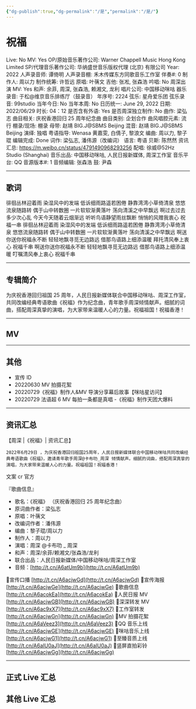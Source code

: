 ```yaml
---
{"dg-publish":true,"dg-permalink":"/是","permalink":"/是/"}
---
```



# 祝福

Live: No
MV: Yes
OP/原始音乐著作公司: Warner Chappell Music Hong Kong Limited
SP/代理音乐著作公司: 华纳盛世音乐版权代理 (北京) 有限公司
Year: 2022
人声录音师: 谭倚明
人声录音棚: 禾木传媒东方同歌音乐工作室
伴奏#: 0
制作人: 周以力
制作统筹: 许哲远
原唱: 叶蒨文
吉他: 张凇, 张森浩
吟唱: No
周深出演 MV: Yes
和声: 余菲, 周深, 张森浩, 赖湘文, 龙利
唱片公司: 中国移动咪咕
器乐录音: 于松@维京音乐排练厅（鼓录音）
年序号: 2224
弦乐: 星舟爱乐团
弦乐录音: 99studio
当年今日: No
当年本周: No
日历统一: June 29, 2022
日期: 2022/06/29
时长: 04：12
是否含有外语: Yes
是否周深独立制作: No
曲作: 梁弘志
曲目相关: 庆祝香港回归 25 周年纪念曲
曲目类别: 企划合作
曲风唱腔元素: 流行
棚录/现场: 棚录
母带: 赵靖 BIG.J@SBMS Beijing
混音: 赵靖 BIG.J@SBMS Beijing
演绎: 独唱
粤语指导: Wenasa 黄嘉雯, 白倩子, 黎浪文
编曲: 周以力, 黎子琨
编辑完成: Done
词作: 梁弘志, 潘伟源（改编词）
语言: 粤语
贝斯: 陈然然
资讯汇总: https://m.weibo.cn/status/4791490968293256
配唱: 徐威@52Hz Studio (Shanghai)
音乐出品: 中国移动咪咕, 人民日报新媒体, 周深工作室
音乐平台: QQ
音源版本#: 1
音频编辑: 张森浩
鼓: 尹森

---

## 歌词

徘徊丛林迎着雨
染湿风中的发端
低诉细雨路遥若困倦
静靠湾湾小草倚清泉
悠悠流泉随路转
偶于山中转数圈
一片软软渐黄落叶
荡向清溪之中早飘远
啊过去过去多少次心乱
今天今天随着云烟渐远
听听鸟语静望雨丝飘断
悄悄的风赠我衷心
祝福一串
徘徊丛林迎着雨
染湿风中的发端
低诉细雨路遥若困倦
静靠湾湾小草倚清泉
悠悠流泉随路转
偶于山中转数圈
一片软软渐黄落叶
荡向清溪之中早飘远
啊送你送你祝福永不断
轻轻地飘寻觅无边路远
借那鸟语路上细添温暖
拜托清风奉上衷心
祝福千串
啊送你送你祝福永不断
轻轻地飘寻觅无边路远
借那鸟语路上细添温暖
叮嘱清风奉上衷心
祝福千串

---

## 专辑简介

为庆祝香港回归祖国 25 周年，人民日报新媒体联合中国移动咪咕、周深工作室，共同改编经典粤语歌曲《祝福》作为纪念曲，青年歌手周深倾情献声。细腻的词曲，搭配周深真挚的演唱，为大家带来温暖人心的力量。祝福祖国！祝福香港！

---

## MV

---

## 其他

- 宣传 ID
- 20220630 MV 拍摄花絮
- 20220729《祝福》制作人&MV 导演分享幕后故事【咪咕星访问】
- 20220729 法语超 6 MV 每拍一条都是真唱 -《祝福》制作天团大爆料

---

## 资讯汇总

【周深 |《祝福》| 资讯汇总】

    2022年6月29日 ，为庆祝香港回归祖国25周年，人民日报新媒体联合中国移动咪咕共同改编经典粤语歌曲《祝福》，邀请青年歌手周深@卡布叻_周深 倾情献声。细腻的词曲，搭配周深真挚的演唱，为大家带来温暖人心的力量。祝福祖国！祝福香港！

文案 cr 官方

『歌曲信息』

- 歌名：《祝福》
（庆祝香港回归 25 周年纪念曲）
- 原词曲作者：梁弘志
- 原唱：叶蒨文
- 改编词作者：潘伟源
- 编曲：黎子琨/周以力
- 制作人：周以力
- 演唱：周深 @卡布叻 _ 周深
- 和声：周深/余菲/赖湘文/张森浩/龙利
- 联合出品：人民日报新媒体/中国移动咪咕/周深工作室
- 音频：[http://t.cn/A6atUm9b](http://t.cn/A6atUm9b)

🎊宣传口播 [http://t.cn/A6acjwGd](http://t.cn/A6acjwGd)
🎊宣传海报 [http://t.cn/A6acjwGe](http://t.cn/A6acjwGe)
🎊歌曲信息 [http://t.cn/A6acokEa](http://t.cn/A6acokEa)
🎊人民日报 MV [http://t.cn/A6acjwGB](http://t.cn/A6acjwGB)
🎊深深转发 MV [http://t.cn/A6ac9xX7](http://t.cn/A6ac9xX7)
🎊工作室转发 [http://t.cn/A6acjwGn](http://t.cn/A6acjwGn)
🎊MV 拍摄花絮 [http://t.cn/A6aVeez3](http://t.cn/A6aVeez3)
🎊QQ 音乐上线 [http://t.cn/A6acjwGE](http://t.cn/A6acjwGE)
🎊咪咕音乐上线 [http://t.cn/A6acjwG1](http://t.cn/A6acjwG1)
🎊至臻音质上线 [http://t.cn/A6aIU0aJ](http://t.cn/A6aIU0aJ)
🎊竖屏直拍彩铃 [http://t.cn/A6acjwGg](http://t.cn/A6acjwGg)

---

## 正式 Live 汇总

## 其他 Live 汇总
